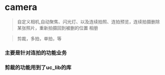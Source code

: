 # camera
>自定义相机,自动聚焦、闪光灯、以及连续拍照、连拍预览，连续拍摄删除某张照片，重新拍摄回到被删的位置
相册

>剪裁，多拍，单拍，等


### 主要是针对连拍的功能业务

### 剪裁的功能用到了uc_lib的库
